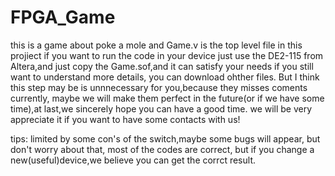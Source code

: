 # FPGA_Game
 this is a game about poke a mole
 and Game.v is the top level file in this projiect
 if you want to run the code in your device
 just use the DE2-115 from Altera,and just copy the Game.sof,and it can satisfy your needs
 if you still want to understand more details, you can download ohther files.
 But I think this step may be is unnnecessary for you,because they misses coments currently,
 maybe we will make them perfect in the future(or if we have some time),at last,we sincerely hope you can have a good time.
 we will be very appreciate it if you want to have some contacts with us! 
 
 
 tips:
 limited by some con's of the switch,maybe some bugs will appear, but don't worry about that, most of the codes are correct,
 but if you change a new(useful)device,we believe you can get the corrct result.
 
